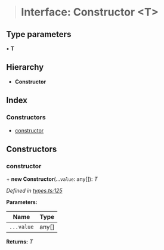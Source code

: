 > # Interface: Constructor <**T**>

## Type parameters

▪ **T**

## Hierarchy

* **Constructor**

## Index

### Constructors

* [constructor](_types_.constructor.md#constructor)

## Constructors

###  constructor

\+ **new Constructor**(...`value`: any[]): *T*

*Defined in [types.ts:125](https://github.com/polkadot-js/api/blob/2dd7cc0/packages/types/src/types.ts#L125)*

**Parameters:**

Name | Type |
------ | ------ |
`...value` | any[] |

**Returns:** *T*
